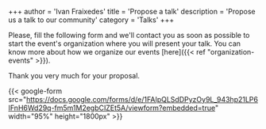 +++
author = 'Ivan Fraixedes'
title = 'Propose a talk'
description = 'Propose us a talk to our community'
category = 'Talks'
+++

Please, fill the following form and we'll contact you as soon as possible to start the event's organization where you will present your talk.
You can know more about how we organize our events [here]({{< ref "organization-events" >}}).

Thank you very much for your proposal.

{{< google-form src="https://docs.google.com/forms/d/e/1FAIpQLSdDPyzOy9L_943hp21LP6IFnH6Wd29q-fm5m1M2egbCIZEt5A/viewform?embedded=true" width="95%" height="1800px" >}}
